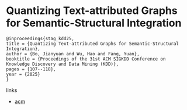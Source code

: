 # Quantizing Text-attributed Graphs for Semantic-Structural Integration

```
@inproceedings{stag_kdd25,
title = {Quantizing Text-attributed Graphs for Semantic-Structural Integration},
author = {Bo, Jianyuan and Wu, Hao and Fang, Yuan},
booktitle = {Proceedings of the 31st ACM SIGKDD Conference on Knowledge Discovery and Data Mining (KDD)},
pages = {107--118},
year = {2025}
}
```

links
- [acm](https://dl.acm.org/doi/10.1145/3711896.3737096)
